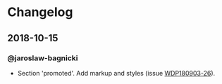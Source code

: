 # Changelog

## 2018-10-15 

### @jaroslaw-bagnicki

- Section 'promoted'. Add markup and styles (issue [WDP180903-26](https://projects.kodilla.com/browse/WDP180903-26)).